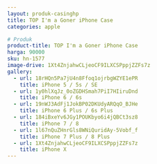 ```yaml
---
layout: produk-casinghp
title: TOP I'm a Goner iPhone Case
categories: apple

# Produk
product-title: TOP I'm a Goner iPhone Case
harga: 90000
sku: hn-1577
image-drive: 1Xt4ZnjahwCLjeoCF9ILXCSPppjZZFs7z
gallery:
  - url: 18rHQn5Pa7jU4n8Ffoq1ojrbgWZYE1ePR
    title: iPhone 5 / 5s / SE
  - url: 1y0hlXqJz_0oZGDHSmah7PiI7HIiruDnd
    title: iPhone 6 / 6s
  - url: 19nWJ3AdFj1JokBP02DKUdyARQqO_BJHe
    title: iPhone 6 Plus / 6s Plus
  - url: 184iBxeYv6JGy1POUKbyo6i4jQBCt3sz8
    title: iPhone 7 / 8
  - url: 1l67nQuZHnrGls8WNiQuridAy-5Vobf_f
    title: iPhone 7 Plus / 8 Plus
  - url: 1Xt4ZnjahwCLjeoCF9ILXCSPppjZZFs7z
    title: iPhone X
---
```

